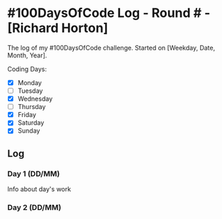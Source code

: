 # #100DaysOfCode Log - Round # - [Richard Horton]

The log of my #100DaysOfCode challenge. Started on [Weekday, Date, Month, Year].

Coding Days:
- [x] Monday
- [ ] Tuesday
- [x] Wednesday
- [ ] Thursday
- [x] Friday
- [x] Saturday
- [x] Sunday

## Log

### Day 1 (DD/MM)

Info about day's work

### Day 2 (DD/MM)

